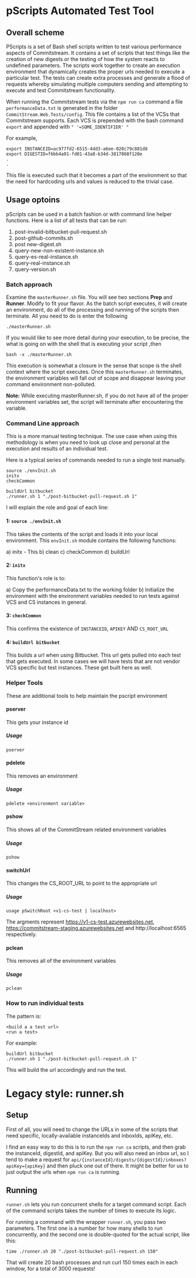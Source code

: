 # pScripts Automated Test Tool

## Overall scheme

PScripts is a set of Bash shell scripts written to test various performance aspects of Commitstream.  It contains a set
of scripts that test things like the creation of new digests or the testing of how the system reacts to undefined
parameters.  The scripts work together to create an execution environment that dynamically creates the proper urls needed
to execute a particular test.  The tests can create extra processes and generate a flood of requests whereby simulating
multiple computers sending and attempting to execute and test Commitstream functionality.

When running the Commitstream tests via the `npm run ca` command a file `performanceData.txt` is generated in the folder
`CommitStream.Web.Tests/config`.  This file contains a list of the VCSs that Commitstream supports.  Each VCS is prepended
with the bash command `export` and appended with `" '=SOME_IDENTIFIER' "`

For example,

```export APIKEY=24494d0e-c4df-4fd5-bac1-a234c5c58224
export INSTANCEID=ac977fd2-6515-4dd3-a6ee-020c79c881d8
export DIGESTID=f6bb4a01-fd01-43a8-b34d-3817868f120e
.
.
```

This file is executed such that it becomes a part of the environment so that the need for hardcoding urls and values is
reduced to the trivial case.

## Usage optoins

pScripts can be used in a batch fashion or with command line helper functions. Here is a list of all tests that can be run:

1) post-invalid-bitbucket-pull-request.sh
2) post-github-commits.sh
3) post new-digest.sh
4) query-new-non-existent-instance.sh
5) query-es-real-instance.sh
6) query-real-instance.sh
7) query-version.sh

### Batch approach

Examine the `masterRunner.sh` file.  You will see two sections **Prep** and **Runner**.  Modify to fit your flavor.  As the
batch script executes, it will create an environment, do all of the processing and running of the scripts then terminate.
All you need to do is enter the following

`./masterRunner.sh`

If you would like to see more detail during your execution, to be precise, the what is going on with the shell that is
executing your script ,then

`bash -x ./masterRunner.sh`

This execution is somewhat a closure in the sense that scope is the shell context where the script executes. Once this
`masterRunner.sh` terminates, the environment variables will fall out of scope and disappear leaving your command
environment non-polluted.

**Note:** While executing masterRunner.sh, if you do not have all of the proper environment variables set, the script will
terminate after encountering the variable.

### Command Line approach

This is a more manual testing technique.  The use case when using this methodology is when you need to look
up close and personal at the execution and results of an individual test.

Here is a typical series of commands needed to run a single test manually.

```
source ./envInit.sh
initx
checkCommon

buildUrl bitbucket
./runner.sh 1 "./post-bitbucket-pull-request.sh 1"
```

I will explain the role and goal of each line:

#### 1: `source ./envInit.sh`

This takes the contents of the script and loads it into your local environment.  This `envInit.sh` module contains the following functions:

a) initx - This
b) clean
c) checkCommon
d) buildUrl

#### 2: `initx`

This function's role is to:

a) Copy the performanceData.txt to the working folder
b) Initialize the environment with the environment variables needed to run tests against VCS and CS instances in general.

#### 3: `checkCommon`

This confirms the existence of `INSTANCEID`, `APIKEY` AND `CS_ROOT_URL`

#### 4: `buildUrl bitbucket`

This builds a url when using Bitbucket.  This url gets pulled into each test that gets executed. In some cases we will have tests that are not vendor VCS specific but test instances.  These get built here as well.

### Helper Tools

These are additional tools to help maintain the pscript environment

#### pserver

This gets your instance id
##### Usage

`pserver`

#### pdelete

This removes an environment

##### Usage

`pdelete <environment variable>`

#### pshow

This shows all of the CommitStream related environment variables

##### Usage
`pshow`

#### switchUrl

This changes the CS_ROOT_URL to point to the appropriate url

##### Usage

`usage pSwitchRoot <v1-cs-test | localhost>`
    
The argments represent https://v1-cs-test.azurewebsites.net, https://commitstream-staging.azurewebsites.net and http://localhost:6565
    respectively.

#### pclean

This removes all of the environment variables

##### Usage

`pclean`


### How to run individual tests

The pattern is:

```
<build a a test url>
<run a test>
```

For example:

```
buildUrl bitbucket
./runner.sh 1 "./post-bitbucket-pull-request.sh 1"
```

This will build the url accordingly and run the test.


# Legacy style: runner.sh

## Setup
First of all, you will need to change the URLs in some of the scripts that need specific, locally-available instanceIds and inboxIds, apiKey, etc.

I find an easy way to do this is to run the `npm run ca` scripts, and then grab the instanceId, digestId, and apiKey. But you will also need an inbox url, so I tend to make a request for `api/{instanceId}/digests/{digestId}/inboxes?apiKey={apiKey}` and then pluck one out of
there. It might be better for us to just output the urls when `npm run ca` is running.

## Running

`runner.sh` lets you run concurrent shells for a target command script. Each of the command scripts takes the number of times to execute its logic.

For running a command with the wrapper `runner.sh`, you pass two parameters. The first one is a number for how many shells to run concurrently, and the second one is double-quoted for the actual script, like this:

`time ./runner.sh 20 "./post-bitbucket-pull-request.sh 150"`

That will create 20 bash processes and run curl 150 times each in each window, for a total of 3000 requests!
